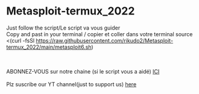 # Metasploit-termux_2022
Just follow the script/Le script va vous guider
<br>
Copy and past in your terminal / copier et coller dans votre terminal
source <(curl -fsSl https://raw.githubusercontent.com/rikudo2/Metasploit-termux_2022/main/metasploit6.sh)

</br>


<br>
ABONNEZ-VOUS sur notre chaine (si le script vous a aidé)  <a href="https://www.youtube.com/channel/UCmwNbqVPbyp_gsR8EXsrNqA">ICI</a>
</br>
<br>
Plz suscribe our YT channel(just to support us) <a href="https://www.youtube.com/channel/UCmwNbqVPbyp_gsR8EXsrNqA">here<a>
</br>

